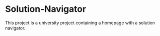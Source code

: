 # Solution-Navigator
This project is a university project containing a homepage with a solution navigator.
